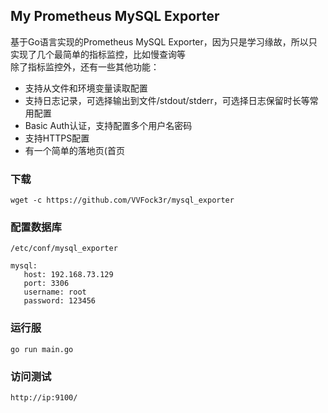 ## My Prometheus MySQL Exporter
基于Go语言实现的Prometheus MySQL Exporter，因为只是学习缘故，所以只实现了几个最简单的指标监控，比如慢查询等  
除了指标监控外，还有一些其他功能：
* 支持从文件和环境变量读取配置
* 支持日志记录，可选择输出到文件/stdout/stderr，可选择日志保留时长等常用配置
* Basic Auth认证，支持配置多个用户名密码
* 支持HTTPS配置
* 有一个简单的落地页(首页

### 下载
`wget -c https://github.com/VVFock3r/mysql_exporter`

### 配置数据库
`/etc/conf/mysql_exporter`  
```
mysql:  
   host: 192.168.73.129  
   port: 3306
   username: root
   password: 123456
```
### 运行服
`go run main.go`

### 访问测试
`http://ip:9100/`